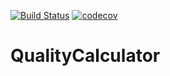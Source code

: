 [![Build Status](https://travis-ci.org/RozanskaMariola/QualityCalculator.svg?branch=master)](https://travis-ci.org/RozanskaMariola/QualityCalculator)
[![codecov](https://codecov.io/gh/RozanskaMariola/QualityCalculator/branch/master/graph/badge.svg)](https://codecov.io/gh/RozanskaMariola/QualityCalculator)

# QualityCalculator
